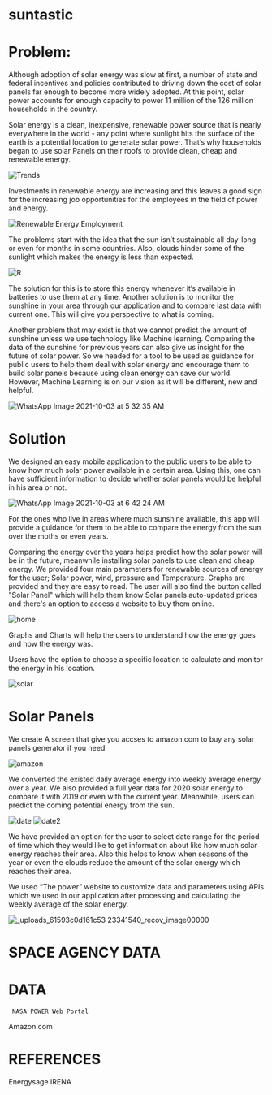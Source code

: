 # suntastic

# Problem:

Although adoption of solar energy was slow at first, a number of state and federal incentives and policies contributed to driving down the cost of solar panels far enough to become more widely adopted. At this point, solar power accounts for enough capacity to power 11 million of the 126 million households in the country.



  Solar energy is a clean, inexpensive, renewable power source that is nearly everywhere in the world - any point where sunlight hits the surface of the earth is a potential location to generate solar power. That’s why households began to use solar Panels on their roofs to provide clean, cheap and renewable energy.

![Trends](https://user-images.githubusercontent.com/88866544/135774076-3a14325a-1a4d-41cc-b8cc-72406555f94b.png)

Investments in renewable energy are increasing and this leaves a good sign for the increasing job opportunities for the employees in the field of power and energy. 


![Renewable Energy Employment](https://user-images.githubusercontent.com/88866544/135774087-213c574d-79f5-4de8-81f1-40122c79b456.png)

The problems start with the idea that the sun isn’t sustainable all day-long or even for months in some countries. Also, clouds hinder some of the sunlight which makes the energy is less than expected.

![R](https://user-images.githubusercontent.com/88866544/135774113-1c778cea-0232-4d06-8844-26a9f48e1439.jpeg)


 The solution for this is to store this energy whenever it’s available in batteries to use them at any time. Another solution is to monitor the sunshine in your area through our application and to compare last data with current one. This will give you perspective to what is coming.

Another problem that may exist is that we cannot predict the amount of sunshine unless we use technology like Machine learning.
 Comparing the data of the sunshine for previous years can also give us insight for the future of solar power. So we headed for a tool to be used as guidance for public users to help them deal with solar energy and encourage them to build solar panels because using clean energy can save our world. 
 However, Machine Learning is on our vision as it will be different, new and helpful.


![WhatsApp Image 2021-10-03 at 5 32 35 AM](https://user-images.githubusercontent.com/88866544/135774148-912079b7-3923-49b8-b725-794d935c20c8.jpeg)

# Solution

We designed an easy mobile application to the public users to be able to know how much solar power available in a certain area. Using this, one can have sufficient information to decide whether solar panels would be helpful in his area or not.

![WhatsApp Image 2021-10-03 at 6 42 24 AM](https://user-images.githubusercontent.com/88866544/135774157-e5e007bc-f2b0-4719-9486-ef4c79e81d64.jpeg)


For the ones who live in areas where much sunshine available, this app will provide a guidance for them to be able to compare the energy from the sun over the moths or even years.

 Comparing the energy over the years helps predict how the solar power will be in the future, meanwhile installing solar panels to use clean and cheap energy.
We provided four main parameters for renewable sources of energy for the user; Solar power, wind, pressure and Temperature.
Graphs are provided and they are easy to read.
The user will also find the button called "Solar Panel" which will help them know Solar panels auto-updated prices and there's an option to access a website to buy them online.


![home](https://user-images.githubusercontent.com/88866544/136126824-e1da3f3a-1f4f-40ea-a12c-680b258b1222.PNG)


Graphs and Charts will help the users to understand how the energy goes and how the energy was.


  Users have the option to choose a specific location to calculate and monitor the energy in his location.
  
![solar](https://user-images.githubusercontent.com/88866544/136127118-45a4000c-b71c-4d7e-89bd-295710b21813.PNG)

# Solar Panels
We create A screen that give you accses to amazon.com to buy any solar panels generator if you need

![amazon](https://user-images.githubusercontent.com/88866544/136127424-569c7a4e-0122-493d-b31f-aa2a1469ed86.PNG)

 We converted the existed daily average energy into weekly average energy over a year. We also provided a full year data for 2020 solar energy to compare it with 2019 or even with the current year. Meanwhile, users can predict the coming potential energy from the sun.
 
 ![date](https://user-images.githubusercontent.com/88866544/136127144-1b6d74c3-b707-4661-896b-83f428e6b2e8.PNG)
![date2](https://user-images.githubusercontent.com/88866544/136127154-9a24848b-1b5d-4c3b-b4c8-b14497e783b4.PNG)

We have provided an option for the user to select date range for the period of time which they would like to get information about like how much solar energy reaches their area. Also this helps to know when seasons of the year or even the clouds reduce the amount of the solar energy which reaches their area.

We used “The power” website to customize data and parameters using APIs which we used in our application after processing and calculating the weekly average of the solar energy.


![_uploads_61593c0d161c53 23341540_recov_image00000](https://user-images.githubusercontent.com/88866544/135774229-ff59622f-f25e-4b19-8678-032f09f04f50.jpg)



# SPACE AGENCY DATA
# DATA

     NASA POWER Web Portal
Amazon.com
# REFERENCES
Energysage
IRENA 



